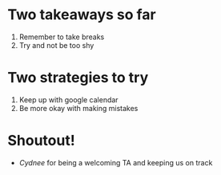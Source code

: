 # Two takeaways so far
1. Remember to take breaks
2. Try and not be too shy
# Two strategies to try
1. Keep up with google calendar
2. Be more okay with making mistakes
# Shoutout!
- *Cydnee* for being a welcoming TA and keeping us on track